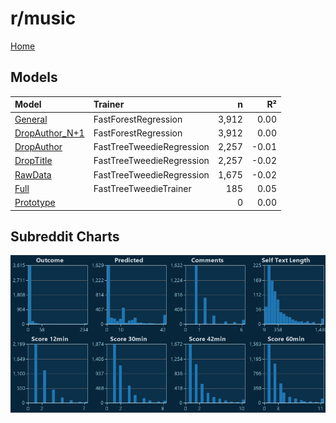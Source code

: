 # r/music

[Home](../index.md)

## Models

|Model|Trainer|n|R²|
|:---|:---|---:|---:|
|[General](models/hunch_music_General.md)|FastForestRegression|3,912|0.00|
|[DropAuthor_N+1](models/hunch_music_DropAuthor_N+1.md)|FastForestRegression|3,912|0.00|
|[DropAuthor](models/hunch_music_DropAuthor.md)|FastTreeTweedieRegression|2,257|-0.01|
|[DropTitle](models/hunch_music_DropTitle.md)|FastTreeTweedieRegression|2,257|-0.02|
|[RawData](models/hunch_music_RawData.md)|FastTreeTweedieRegression|1,675|-0.02|
|[Full](models/hunch_music_Full.md)|FastTreeTweedieTrainer|185|0.05|
|[Prototype](models/hunch_music_Prototype.md)||0|0.00|

## Subreddit Charts

![r/music Distributions](../images/hunch_music_Distributions.png "r/music Distributions")

